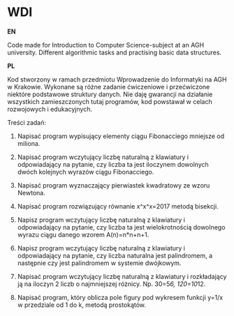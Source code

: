 # WDI

**EN**

Code made for Introduction to Computer Science-subject at an AGH university. Different algorithmic tasks and practising basic data structures.

**PL**

Kod stworzony w ramach przedmiotu Wprowadzenie do Informatyki na AGH w Krakowie. Wykonane są różne zadanie ćwiczeniowe i przećwiczone niektóre podstawowe struktury danych.
Nie daję gwarancji na działanie wszystkich zamieszczonych tutaj programów, kod powstawał w celach rozwojowych i edukacyjnych.

Treści zadań:

1. Napisać program wypisujący elementy ciągu Fibonacciego mniejsze od miliona.

2. Napisać program wczytujący liczbę naturalną z klawiatury i odpowiadający na pytanie,
czy liczba ta jest iloczynem dowolnych dwóch kolejnych wyrazów ciągu Fibonacciego.

3. Napisać program wyznaczający pierwiastek kwadratowy ze wzoru Newtona.

4. Napisać program rozwiązujący równanie x^x^x=2017 metodą bisekcji.

5. Napisz program wczytujący liczbę naturalną z klawiatury i odpowiadający na pytanie,
czy liczba ta jest wielokrotnością dowolnego wyrazu ciągu danego wzorem
A(n)=n*n+n+1.

6. Napisz program wczytujący liczbę naturalną z klawiatury i odpowiadający na pytanie,
czy liczba naturalna jest palindromem, a następnie czy jest palindromem w systemie
dwójkowym.

7. Napisać program wczytujący liczbę naturalną z klawiatury i rozkładający ją na
iloczyn 2 liczb o najmniejszej różnicy. Np. 30=5*6, 120=10*12.

8. Napisać program, który oblicza pole figury pod wykresem funkcji y=1/x w przedziale
od 1 do k, metodą prostokątów.
